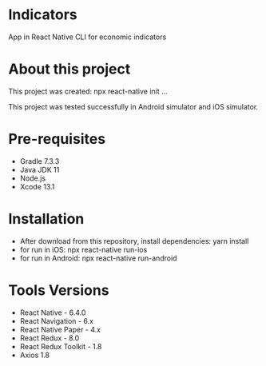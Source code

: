 # Indicators
App in React Native CLI for economic indicators

# About this project

This project was created: npx react-native init ...
  
This project was tested successfully in Android simulator and iOS simulator.

# Pre-requisites

- Gradle 7.3.3
- Java JDK 11
- Node.js
- Xcode 13.1

# Installation

- After download from this repository, install dependencies: yarn install
- for run in iOS: npx react-native run-ios
- for run in Android: npx react-native run-android
    
# Tools Versions

- React Native - 6.4.0
- React Navigation - 6.x
- React Native Paper - 4.x
- React Redux - 8.0
- React Redux Toolkit - 1.8
- Axios 1.8

